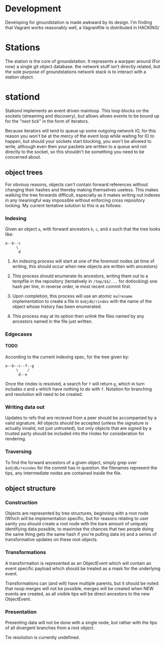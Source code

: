 Development
===========

Developing for groundstation is made awkward by its design. I'm finding that
Vagrant works reasonably well, a Vagrantfile is distributed in HACKING/

Stations
========

The station is the core of groundstation. It represents a warpper around (For
now) a single git object database. the network stuff isn't directly related,
but the sole purpose of groundstations network stack is to interact with a
station object.

stationd
========

Stationd implements an event driven mainloop. This loop blocks on the sockets
(streaming and discovery), but allows allows events to be bound up for the
"next tick" in the form of iterators.

Because iterators will tend to queue up some outgoing network IO, for this
reason you won't be at the mercy of the event loop while waiting for IO to
happen, but should your sockets start blocking, you won't be allowed to write,
although even then your packets are written to a queue and not directly to the
socket, so this shouldn't be something you need to be concerned about.

object trees
------------

For obvious reasons, objects can't contain forward references without changing
their hashes and thereby making themselves useless. This makes walking the tree
forwards difficult, especially as it makes writing out indexes in any
meaningful way impossible without enforcing cross repository locking. My
current tentative solution to this is as follows:

### Indexing

Given an object `a`, with forward ancestors `b`, `c`, and `d` such that the
tree looks like:

```
a--b--c
     \
      d
```

1. An indexing process will start at one of the foremost nodes (at time of
writing, this should occur when new objects are written with ancestors)

2. This process should enumerate its ancestors, writing them out to a tempfile
in the repository (tentatively in `/tmp/$$/...` for dotlocking) one hash per
line, in reverse order, ie most recent commit first.

3. Upon completion, this process will use an atomic `mv`/`rename`
implementation to create a file in `$objdb/rindex` with the name of the object
whose history has been enumerated.

4. This process may at its option then unlink the files named by any ancestors
named in the file just written.

### Edgecases

#### TODO

According to the current indexing spec, for the tree given by:

```
a--b--c--f--g
     \    /
      d--e
```

Once the rindex is resolved, a search for `f` will return `g`, which in turn
includes `d` and `e` which have nothing to do with `f`. Notation for branching
and resolution will need to be created.

### Writing data out

Updates to refs that are recieved from a peer should be accompanied by a valid
signature. All objects should be accepted (unless the signature is actually
invalid, not just untrusted), but only objects that are signed by a trusted
party should be included into the rindex for consideration for rendering.

### Traversing

To find the forward ancestors of a given object, simply grep over
`$odjdb/reindex` for the commit has in question. the filenames represent the
tips, any intermediate nodes are contained inside the file.

object structure
----------------

### Construction

Objects are represented by tree structures, beginning with a root node (Which
will be implementation specific, but for reasons relating to user sanity you
should create a root node with the bare amount of uniquely identifying data
possible, to maximise the chances that two people doing the same thing gets the
same hash if you're pulling data in) and a series of transformative updates on
these root objects.

### Transformations

A transformation is represented as an ObjectEvent which will contain an event
specific payload which should be treated as a mask for the underlying event.

Transformations can (and will) have multiple parents, but it should be noted
that noop merges will not be possible, merges will be created when NEW events
are created, as all visible tips will be direct ancestors to the new
ObjectEvent.

### Presentation

Presenting data will not be done with a single node, but rather with the tips
of all divergent branches from a root object.

Tie resolution is currently undefined.
